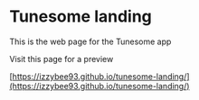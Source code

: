# Tunesome landing

This is the web page for the Tunesome app

Visit this page for a preview

[https://izzybee93.github.io/tunesome-landing/](https://izzybee93.github.io/tunesome-landing/)